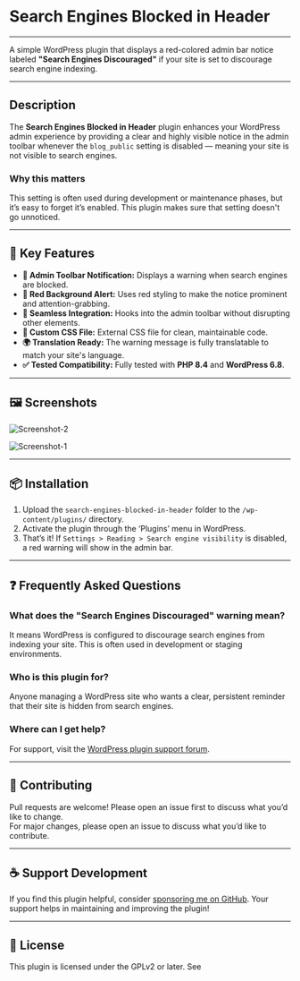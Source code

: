 # Search Engines Blocked in Header

---

A simple WordPress plugin that displays a red-colored admin bar notice labeled **"Search Engines Discouraged"** if your site is set to discourage search engine indexing.

---

## Description

The **Search Engines Blocked in Header** plugin enhances your WordPress admin experience by providing a clear and highly visible notice in the admin toolbar whenever the `blog_public` setting is disabled — meaning your site is not visible to search engines.

### Why this matters

This setting is often used during development or maintenance phases, but it’s easy to forget it’s enabled. This plugin makes sure that setting doesn't go unnoticed.

---

## 🔑 Key Features

- **🔔 Admin Toolbar Notification:** Displays a warning when search engines are blocked.
- **🔴 Red Background Alert:** Uses red styling to make the notice prominent and attention-grabbing.
- **🧩 Seamless Integration:** Hooks into the admin toolbar without disrupting other elements.
- **💅 Custom CSS File:** External CSS file for clean, maintainable code.
- **🌍 Translation Ready:** The warning message is fully translatable to match your site's language.
- **✅ Tested Compatibility:** Fully tested with **PHP 8.4** and **WordPress 6.8**.

---

## 🖼️ Screenshots

![Screenshot-2](https://github.com/user-attachments/assets/bf7c618d-9d63-453e-a063-b22ffeb7ef56)

![Screenshot-1](https://github.com/user-attachments/assets/0972bec7-0548-4f48-b6f6-fd3779378ecf)

---

## 📦 Installation

1. Upload the `search-engines-blocked-in-header` folder to the `/wp-content/plugins/` directory.
2. Activate the plugin through the ‘Plugins’ menu in WordPress.
3. That’s it! If `Settings > Reading > Search engine visibility` is disabled, a red warning will show in the admin bar.

---

## ❓ Frequently Asked Questions

### What does the "Search Engines Discouraged" warning mean?

It means WordPress is configured to discourage search engines from indexing your site. This is often used in development or staging environments.

### Who is this plugin for?

Anyone managing a WordPress site who wants a clear, persistent reminder that their site is hidden from search engines.

### Where can I get help?

For support, visit the [WordPress plugin support forum](https://wordpress.org/support/plugin/search-engines-blocked-in-header/).

---

## 🙌 Contributing

Pull requests are welcome! Please open an issue first to discuss what you’d like to change.  
For major changes, please open an issue to discuss what you’d like to contribute.

---

## ☕ Support Development

If you find this plugin helpful, consider [sponsoring me on GitHub](https://github.com/sponsors/divibanks). Your support helps in maintaining and improving the plugin!

---

## 📄 License

This plugin is licensed under the GPLv2 or later. See

